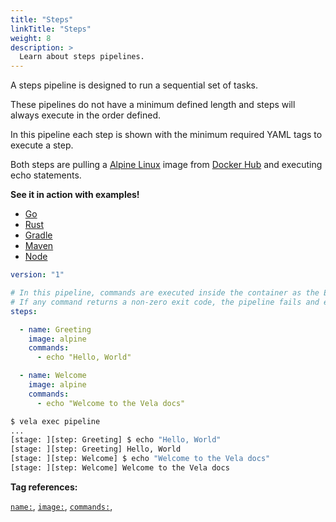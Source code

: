 ```yaml
---
title: "Steps"
linkTitle: "Steps"
weight: 8
description: >
  Learn about steps pipelines.
---
```


A steps pipeline is designed to run a sequential set of tasks.

These pipelines do not have a minimum defined length and steps will always execute in the order defined. 

In this pipeline each step is shown with the minimum required YAML tags to execute a step. 

Both steps are pulling a [Alpine Linux](https://alpinelinux.org/) image from [Docker Hub](https://hub.docker.com/) and executing echo statements.  

**See it in action with examples!**

* [Go](/docs/usage/examples/go_modules/)
* [Rust](/docs/usage/examples/rust_cargo/)
* [Gradle](/docs/usage/examples/java_gradle/)
* [Maven](/docs/usage/examples/java_maven/)
* [Node](/docs/usage/examples/node/)


<!-- section break -->

```yaml
version: "1"

# In this pipeline, commands are executed inside the container as the Entrypoint.
# If any command returns a non-zero exit code, the pipeline fails and exits.
steps:

  - name: Greeting
    image: alpine
    commands:
      - echo "Hello, World"

  - name: Welcome
    image: alpine
    commands:
      - echo "Welcome to the Vela docs"
```

```sh
$ vela exec pipeline
...
[stage: ][step: Greeting] $ echo "Hello, World"
[stage: ][step: Greeting] Hello, World
[stage: ][step: Welcome] $ echo "Welcome to the Vela docs"
[stage: ][step: Welcome] Welcome to the Vela docs  
```
<!-- section break -->

**Tag references:**

[`name:`](/docs/reference/yaml/steps/#the-name-tag), [`image:`](/docs/reference/yaml/steps/#the-image-tag), [`commands:`](/docs/reference/yaml/steps/#the-commands-tag),
